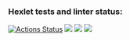 ### Hexlet tests and linter status:
[![Actions Status](https://github.com/NickKisel/java-project-lvl2/workflows/hexlet-check/badge.svg)](https://github.com/NickKisel/java-project-lvl2/actions)
<a href="https://asciinema.org/a/YaQAKhYu7ef9ICwmfJP8QdiR8" target="_blank"><img src="https://asciinema.org/a/YaQAKhYu7ef9ICwmfJP8QdiR8.svg" /></a>
<a href="https://codeclimate.com/github/NickKisel/java-project-lvl2/maintainability"><img src="https://api.codeclimate.com/v1/badges/fae98252614d1c38ea67/maintainability" /></a>
<a href="https://codeclimate.com/github/NickKisel/java-project-lvl2/test_coverage"><img src="https://api.codeclimate.com/v1/badges/fae98252614d1c38ea67/test_coverage" /></a>

